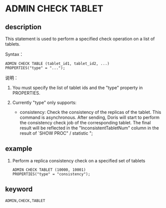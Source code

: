 <!-- 
Licensed to the Apache Software Foundation (ASF) under one
or more contributor license agreements.  See the NOTICE file
distributed with this work for additional information
regarding copyright ownership.  The ASF licenses this file
to you under the Apache License, Version 2.0 (the
"License"); you may not use this file except in compliance
with the License.  You may obtain a copy of the License at

  http://www.apache.org/licenses/LICENSE-2.0

Unless required by applicable law or agreed to in writing,
software distributed under the License is distributed on an
"AS IS" BASIS, WITHOUT WARRANTIES OR CONDITIONS OF ANY
KIND, either express or implied.  See the License for the
specific language governing permissions and limitations
under the License.
-->

# ADMIN CHECK TABLET
## description

This statement is used to perform a specified check operation on a list of tablets.

Syntax：

```
ADMIN CHECK TABLE (tablet_id1, tablet_id2, ...)
PROPERTIES("type" = "...");
```

说明：

1. You must specify the list of tablet ids and the "type" property in PROPERTIES.
2. Currently "type" only supports:

    * consistency: Check the consistency of the replicas of the tablet. This command is asynchronous. After sending, Doris will start to perform the consistency check job of the corresponding tablet. The final result will be reflected in the "InconsistentTabletNum" column in the result of `SHOW PROC" / statistic ";
                    
## example

1. Perform a replica consistency check on a specified set of tablets

    ```
    ADMIN CHECK TABLET (10000, 10001)
    PROPERTIES("type" = "consistency");
    ```

## keyword

    ADMIN,CHECK,TABLET
